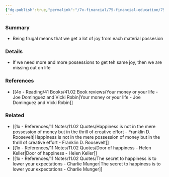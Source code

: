 ```yaml
---
{"dg-publish":true,"permalink":"/7x-financial/75-financial-education/75-01-financial-notes/have-a-high-joy-to-stuff-ratio/","title":"Have a high joy-to-stuff ratio"}
---
```



### Summary
- Being frugal means that we get a lot of joy from each material possesion

### Details
- If we need more and more possessions to get teh same joy, then we are missing out on life

### References
- [[4x - Reading/41 Books/41.02 Book reviews/Your money or your life - Joe Dominguez and Vicki Robin\|Your money or your life - Joe Dominguez and Vicki Robin]]

### Related
- [[1x - References/11 Notes/11.02 Quotes/Happiness is not in the mere possession of money but in the thrill of creative effort - Franklin D. Roosevelt\|Happiness is not in the mere possession of money but in the thrill of creative effort - Franklin D. Roosevelt]]
- [[1x - References/11 Notes/11.02 Quotes/Door of happiness - Helen Keller\|Door of happiness - Helen Keller]]
- [[1x - References/11 Notes/11.02 Quotes/The secret to happiness is to lower your expectations - Charlie Munger\|The secret to happiness is to lower your expectations - Charlie Munger]]